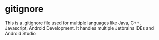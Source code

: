 # gitignore
This is a .gitignore file used for multiple languages like Java, C++, Javascript, Android Development. It handles multiple Jetbrains IDEs and Android Studio
